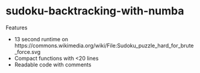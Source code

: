 # sudoku-backtracking-with-numba
Features
<ul>
<li>13 second runtime on https://commons.wikimedia.org/wiki/File:Sudoku_puzzle_hard_for_brute_force.svg </li>
<li>Compact functions with <20 lines</li>
<li>Readable code with comments</li>
</ul>
